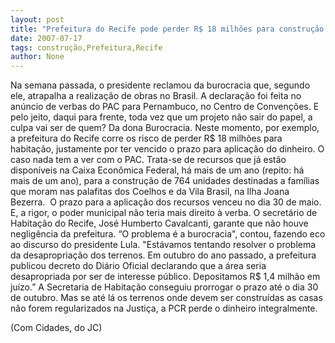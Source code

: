 ```yaml
---
layout: post
title: "Prefeitura do Recife pode perder R$ 18 milhões para construção de habitações"
date: 2007-07-17
tags: construção,Prefeitura,Recife
author: None
---
```

Na semana passada, o presidente reclamou da burocracia que, segundo ele,&nbsp;atrapalha a realiza&ccedil;&atilde;o de obras no Brasil. A declara&ccedil;&atilde;o foi feita no an&uacute;ncio de verbas do PAC para Pernambuco, no Centro de Conven&ccedil;&otilde;es.
E pelo jeito, daqui para frente, toda vez que um projeto n&atilde;o sair do papel, a culpa vai ser de quem? Da dona Burocracia.
Neste momento, por exemplo, a prefeitura do Recife corre os risco de perder R$ 18 milh&otilde;es para habita&ccedil;&atilde;o, justamente por ter&nbsp;vencido o prazo para aplica&ccedil;&atilde;o do dinheiro.
O caso nada tem a ver com o PAC. Trata-se de recursos que j&aacute; est&atilde;o dispon&iacute;veis na Caixa Econ&ocirc;mica Federal, h&aacute; mais de um ano (repito: h&aacute; mais de um ano), para a constru&ccedil;&atilde;o de 764 unidades&nbsp;destinadas a&nbsp;fam&iacute;lias que moram nas palafitas&nbsp;dos Coelhos e da&nbsp;Vila Brasil, na Ilha Joana Bezerra.&nbsp; 
O&nbsp;prazo para a aplica&ccedil;&atilde;o dos recursos venceu no dia 30 de maio. E,&nbsp;a rigor, o poder municipal n&atilde;o teria mais direito &agrave; verba. 
O secret&aacute;rio de Habita&ccedil;&atilde;o do Recife, Jos&eacute; Humberto Cavalcanti,&nbsp;garante que&nbsp;n&atilde;o houve neglig&ecirc;ncia da prefeitura. &ldquo;O problema &eacute; a burocracia&quot;, contou, fazendo eco ao discurso do presidente Lula. 
&quot;Est&aacute;vamos tentando resolver o problema da desapropria&ccedil;&atilde;o dos terrenos. Em outubro do ano passado, a prefeitura publicou decreto do Di&aacute;rio Oficial declarando que a &aacute;rea seria desapropriada por ser de interesse p&uacute;blico. Depositamos R$ 1,4 milh&atilde;o em ju&iacute;zo.&rdquo;
A Secretaria de Habita&ccedil;&atilde;o conseguiu prorrogar&nbsp;o prazo at&eacute; o dia 30 de outubro. Mas&nbsp;se at&eacute; l&aacute; os terrenos onde devem ser constru&iacute;das as casas n&atilde;o forem regularizados na Justi&ccedil;a, a PCR perde o dinheiro integralmente.&nbsp;

(Com Cidades, do JC) 